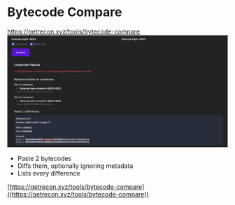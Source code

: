 # Bytecode Compare


[https://getrecon.xyz/tools/bytecode-compare
![Bytecode Comparison Tool](../images/tools/bytecode_compare.png)](https://getrecon.xyz/tools/bytecode-compare)


- Paste 2 bytecodes
- Diffs them, optionally ignoring metadata
- Lists every difference

[https://getrecon.xyz/tools/bytecode-compare]((https://getrecon.xyz/tools/bytecode-compare))